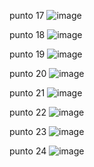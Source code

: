 punto 17
![image](https://github.com/user-attachments/assets/6743813c-287b-4ba9-b8bf-59916743bf18)



punto 18
![image](https://github.com/user-attachments/assets/17af97af-ad47-4c01-98ac-525b7f1b833f)



punto 19
![image](https://github.com/user-attachments/assets/a8478753-1c64-4537-8c32-af92e7a2b6f0)



punto 20
![image](https://github.com/user-attachments/assets/3c845c0d-32f7-489e-a271-b40c3ae53fa8)



punto 21
![image](https://github.com/user-attachments/assets/25c3d34b-ed7b-4f66-8aac-ce18a82bcbe5)



punto 22
![image](https://github.com/user-attachments/assets/b95d678d-b3e7-49c3-a455-09d513793cec)



punto 23
![image](https://github.com/user-attachments/assets/a06cfab1-fc01-44a9-b4b2-ee48522015de)



punto 24
![image](https://github.com/user-attachments/assets/0ea767a6-ea4e-4cf6-baaf-600e5ba14292)

